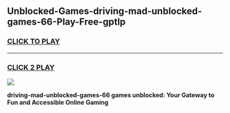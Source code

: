 
## Unblocked-Games-driving-mad-unblocked-games-66-Play-Free-gptlp
<h3>
<a href="https://premium76.site?title=driving-mad-unblocked-games-66&ref=20M">CLICK TO PLAY</a></h3>
<hr>

<h3>
<a href="https://premium76.site?title=driving-mad-unblocked-games-66&ref=20M">CLICK 2 PLAY</a>
  
</h3>

<a href="https://premium76.site?title=driving-mad-unblocked-games-66&ref=19M"><img src="https://clearcache.store/games.png"></a>


**driving-mad-unblocked-games-66 games unblocked: Your Gateway to Fun and Accessible Online Gaming**

